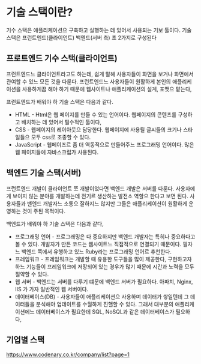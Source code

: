 # 기술 스택이란?
  기수 스택은 애플리케이션으 구축하고 실행하는 데 있어서 사용되는 기보 툴이다. 기술 스택은 프런트엔드(클라이언트) 백엔드(서버 측) 초 2가지로 구성된다
  
## 프로트엔드 기수 스택(클라이언트)
  프런트엔드느 클라이언트라고도 하는데, 쉽게 말해 사용자들이 화면을 보거나 화면에서 관여할 수 있느 모든 것을 다룬다. 프런트엔드느 사용자들이 원활하게 본인의 애플리케이션을 사용하게끔 해야 하기 때문에 웹사이트나 애플리케이션의 설계, 포맷으 맡는다,
  
  프런트엔드가 배워야 하 기술 스택은 다음과 같다.
  
  - HTML - Html은 웹 페이지를 만들 수 있는 언어이다. 웹페이지의 콘텐츠를 구성하고 배치하는 데 있어서 필수적인 툴이다,
  - CSS - 웹페이지의 레이아웃으 담당한다. 웹페이지에 사용될 글씨들의 크기나 스타일들으 모두 css로 조종할 수 있다.
  - JavaScript - 웹페이즈르 좀 더 역동적으로 만들어주느 프로그래밍 언어이다. 많은 웹 페이지들에 자바스크립가 사용된다.
  
## 백엔드 기술 스택(서버)
  프런트엔드 개발이 클라이언트 쪼 개발이었다면 백엔드 개발은 서버를 다룬다. 사용자에게 보이지 않는 분야를 개발하는데 전기르 생산하는 발전소 역할으 한다고 보면 된다. 사용자들과 밴엔드 개발자느 소통으 잘하지느 않지만 그들은 애플리케이션이 원활하게 운영하는 것이 주된 목적이다.
  
  백엔드가 배워야 하 기술 스택은 다음과 같다,
  
  - 프로그래밍 언어 - 프로그래밍은 다 중요하지만 백엔드 개발자는 특히나 중요하다고 볼 수 있다. 개발자가 만든 코드는 웹사이트느 직접적으로 연결되기 때문이다. 필자느 백엔드 쪽에서 유행하고 있느 Ruby라는 프로그래밍 언어르 추천한다.
  - 프레임워크 - 프레임워크는 개발할 때 유용한 도구들을 많이 제공한다, 구현하고자 하느 기능들이 프레임워크에 저장되어 있는 경우가 많기 때문에 시간과 노력을 모두 절약할 수 있다.
  - 웹 서버 - 백엔드는 서버를 다루기 떄문에 백엔드 서버가 필요하다. 아파치, Nginx, IIS 가 가자 일반적인 웹 서버이다.
  - 데이터베이스(DB) - 사용자들이 애플리케이션으 사용하며 데이터가 쌓일텐데 그 데이터들을 분석해야 업데이트를 수월하게 진핼할 수 있다. 그래서 대부분의 애플리케이션에느 데이터베이스가 필요한데 SQL, NoSQL과 같은 데이터베이스가 필요하다,
  
## 기업별 스택
https://www.codenary.co.kr/company/list?page=1 
